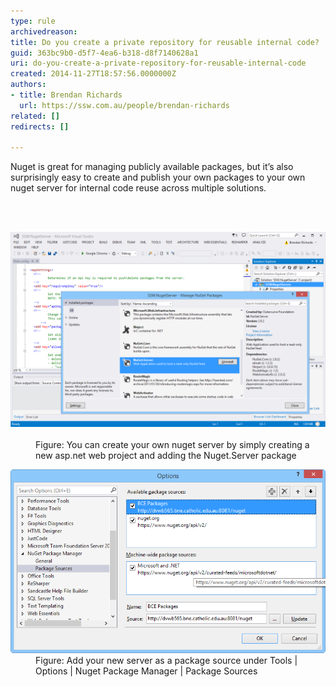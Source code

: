 ```yaml
---
type: rule
archivedreason: 
title: Do you create a private repository for reusable internal code?
guid: 363bc9b0-d5f7-4ea6-b318-d8f7140628a1
uri: do-you-create-a-private-repository-for-reusable-internal-code
created: 2014-11-27T18:57:56.0000000Z
authors:
- title: Brendan Richards
  url: https://ssw.com.au/people/brendan-richards
related: []
redirects: []

---
```



<p>Nuget is great for managing publicly available packages, but it’s also surprisingly easy to create and publish your own packages to your own nuget server for internal code reuse across multiple solutions.</p>
<br><excerpt class='endintro'></excerpt><br>
<dl class="image"><dt> 
      <img src="private-nuget-1.png" alt="private-nuget-1.png" style="width:600px;" /> </dt><dd>Figure: You can create your own nuget server by simply creating a new asp.net web project and adding the Nuget.Server package</dd></dl><dl class="image"><dt> 
      <img src="private-nuget-2.png" alt="private-nuget-2.png" style="width:600px;" />
   </dt><dd>Figure: Add your new server as a package source under Tools | Options | Nuget Package Manager | Package Sources</dd></dl>



